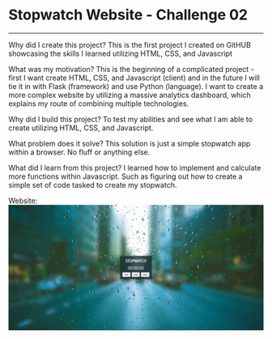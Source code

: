# Stopwatch Website - Challenge 02
---
Why did I create this project? This is the first project I created on GitHUB showcasing the skills I learned utilizing HTML, CSS, and Javascript

What was my motivation? This is the beginning of a complicated project - first I want create HTML, CSS, and Javascript (client) and in the future I will tie it in with Flask (framework) and use Python (language). I want to create a more complex website by utilizing a massive analytics dashboard, which explains my route of combining multiple technologies.

Why did I build this project? To test my abilities and see what I am able to create utilizing HTML, CSS, and Javascript.

What problem does it solve? This solution is just a simple stopwatch app within a browser. No fluff or anything else.

What did I learn from this project? I learned how to implement and calculate more functions within Javascript. Such as figuring out how to create a simple set of code tasked to create my stopwatch.


Website: <img src="/website.png" alt="Desktop" width="600"/>